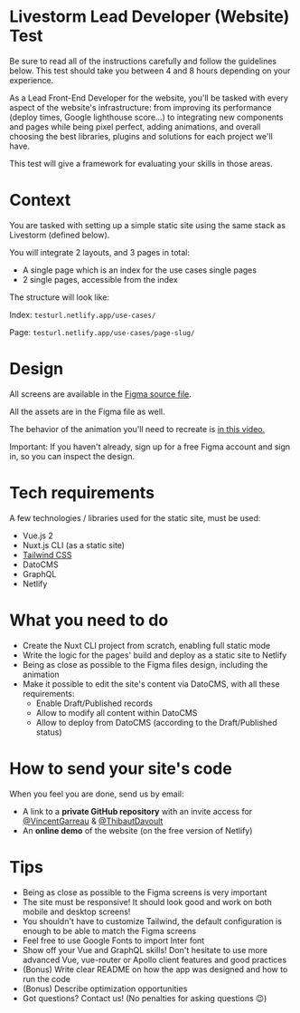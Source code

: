 # Livestorm Lead Developer (Website) Test


Be sure to read all of the instructions carefully and follow the guidelines below. This test should take you between 4 and 8 hours depending on your experience.

As a Lead Front-End Developer for the website, you'll be tasked with every aspect of the website's infrastructure: from improving its performance (deploy times, Google lighthouse score...) to integrating new components and pages while being pixel perfect, adding animations, and overall choosing the best libraries, plugins and solutions for each project we'll have.

This test will give a framework for evaluating your skills in those areas.

# Context


You are tasked with setting up a simple static site using the same stack as Livestorm (defined below).

You will integrate 2 layouts, and 3 pages in total:

- A single page which is an index for the use cases single pages
- 2 single pages, accessible from the index

The structure will look like:

Index: `testurl.netlify.app/use-cases/`

Page: `testurl.netlify.app/use-cases/page-slug/`

# Design


All screens are available in the [Figma source file](https://www.figma.com/file/O6eFbbxDL3OJaGpqAAjgq2/Website---Iterations-NEW-(Copy)?node-id=3%3A2).

All the assets are in the Figma file as well.

The behavior of the animation you'll need to recreate is [in this video.](https://livestorm.wistia.com/medias/4b6c580rvq)

Important: If you haven't already, sign up for a free Figma account and sign in, so you can inspect the design.

# Tech requirements


A few technologies / libraries used for the static site, must be used:

- Vue.js 2
- Nuxt.js CLI (as a static site)
- [Tailwind CSS](https://tailwindcss.com/)
- DatoCMS
- GraphQL
- Netlify

# What you need to do


- Create the Nuxt CLI project from scratch, enabling full static mode
- Write the logic for the pages' build and deploy as a static site to Netlify
- Being as close as possible to the Figma files design, including the animation
- Make it possible to edit the site's content via DatoCMS, with all these requirements:
    - Enable Draft/Published records
    - Allow to modify all content within DatoCMS
    - Allow to deploy from DatoCMS (according to the Draft/Published status)

# How to send your site's code


When you feel you are done, send us by email:

- A link to a **private GitHub repository** with an invite access for [@VincentGarreau](https://github.com/VincentGarreau) & [@ThibautDavoult](https://github.com/ThibautDavoult)
- An **online demo** of the website (on the free version of Netlify)

# Tips


- Being as close as possible to the Figma screens is very important
- The site must be responsive! It should look good and work on both mobile and desktop screens!
- You shouldn't have to customize Tailwind, the default configuration is enough to be able to match the Figma screens
- Feel free to use Google Fonts to import Inter font
- Show off your Vue and GraphQL skills! Don't hesitate to use more advanced Vue, vue-router or Apollo client features and good practices
- (Bonus) Write clear README on how the app was designed and how to run the code
- (Bonus) Describe optimization opportunities
- Got questions? Contact us! (No penalties for asking questions 😉️)
